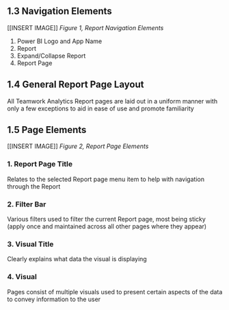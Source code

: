 ## 1.3  Navigation Elements


[[INSERT IMAGE]]
*Figure 1, Report Navigation Elements*


1.	Power BI Logo and App Name
2.	Report
3.	Expand/Collapse Report
4.	Report Page

## 1.4  General Report Page Layout

All Teamwork Analytics Report pages are laid out in a uniform manner with only a few exceptions to aid in ease of use and promote familiarity

## 1.5  Page Elements


[[INSERT IMAGE]]
*Figure 2, Report Page Elements*


### 1.	Report Page Title
Relates to the selected Report page menu item to help with navigation through the Report

### 2.	Filter Bar
Various filters used to filter the current Report page, most being sticky (apply once and maintained across all other pages where they appear) 

### 3.	Visual Title
Clearly explains what data the visual is displaying

### 4.	Visual 
Pages consist of multiple visuals used to present certain aspects of the data to convey information to the user

